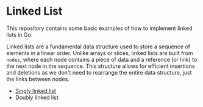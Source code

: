 # Linked List

This repository contains some basic examples of how to implement linked lists in Go.

Linked lists are a fundamental data structure used to store a sequence of elements in a linear order. Unlike arrays or slices, linked lists are built from `nodes`, where each node contains a piece of data and a reference (or link) to the next node in the sequence. This structure allows for efficient insertions and deletions as we don't need to rearrange the entire data structure, just the links between nodes.

* [Singly linked list](https://github.com/lukepeterson/linkedlist/tree/main/single)
* Doubly linked list